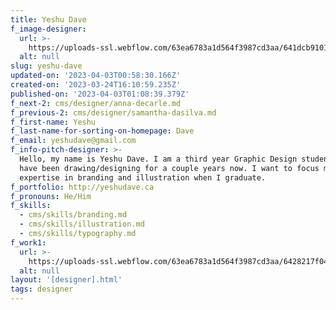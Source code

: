 ```yaml
---
title: Yeshu Dave
f_image-designer:
  url: >-
    https://uploads-ssl.webflow.com/63ea6783a1d564f3987cd3aa/641dcb9101286316c0181689_no-image-headshot-1.png
  alt: null
slug: yeshu-dave
updated-on: '2023-04-03T00:58:30.166Z'
created-on: '2023-03-24T16:10:59.235Z'
published-on: '2023-04-03T01:08:39.379Z'
f_next-2: cms/designer/anna-decarle.md
f_previous-2: cms/designer/samantha-dasilva.md
f_first-name: Yeshu
f_last-name-for-sorting-on-homepage: Dave
f_email: yeshudave@gmail.com
f_info-pitch-designer: >-
  Hello, my name is Yeshu Dave. I am a third year Graphic Design student and
  have been drawing/designing for a couple years now. I want to focus my
  expertise in branding and illustration when I graduate. 
f_portfolio: http://yeshudave.ca
f_pronouns: He/Him
f_skills:
  - cms/skills/branding.md
  - cms/skills/illustration.md
  - cms/skills/typography.md
f_work1:
  url: >-
    https://uploads-ssl.webflow.com/63ea6783a1d564f3987cd3aa/6428217f0480cae9a4c3d846_dave-yeshu-grad-show-work-img1.png
  alt: null
layout: '[designer].html'
tags: designer
---
```




